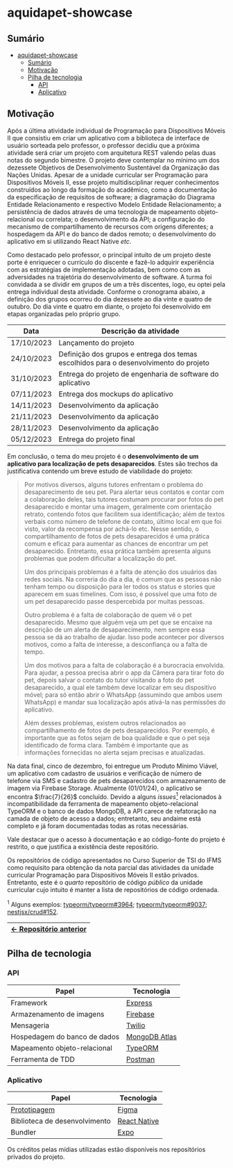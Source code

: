 # aquidapet-showcase

## Sumário

- [aquidapet-showcase](#aquidapet-showcase)
  - [Sumário](#sumário)
  - [Motivação](#motivação)
  - [Pilha de tecnologia](#pilha-de-tecnologia)
    - [API](#api)
    - [Aplicativo](#aplicativo)

## Motivação

Após a última atividade individual de Programação para Dispositivos Móveis II que consistiu em criar um aplicativo com a biblioteca de interface de usuário sorteada pelo professor, o professor decidiu que a próxima atividade será criar um projeto com arquitetura REST valendo pelas duas notas do segundo bimestre. O projeto deve contemplar no mínimo um dos dezessete Objetivos de Desenvolvimento Sustentável da Organização das Nações Unidas. Apesar de a unidade curricular ser Programação para Dispositivos Móveis II, esse projeto multidisciplinar requer conhecimentos construídos ao longo da formação do acadêmico, como a documentação da especificação de requisitos de software; a diagramação do Diagrama Entidade Relacionamento e respectivo Modelo Entidade Relacionamento; a persistência de dados através de uma tecnologia de mapeamento objeto-relacional ou correlata; o desenvolvimento da API; a configuração do mecanismo de compartilhamento de recursos com origens diferentes; a hospedagem da API e do banco de dados remoto; o desenvolvimento do aplicativo em si utilizando React Native _etc_.

Como destacado pelo professor, o principal intuito de um projeto deste porte é enriquecer o currículo do discente e fazê-lo adquirir experiência com as estratégias de implementação adotadas, bem como com as adversidades na trajetória do desenvolvimento de software. A turma foi convidada a se dividir em grupos de um a três discentes, logo, eu optei pela entrega individual desta atividade. Conforme o cronograma abaixo, a definição dos grupos ocorreu do dia dezessete ao dia vinte e quatro de outubro. Do dia vinte e quatro em diante, o projeto foi desenvolvido em etapas organizadas pelo próprio grupo.

| Data | Descrição da atividade |
|---|---|
| 17/10/2023 | Lançamento do projeto |
| 24/10/2023 | Definição dos grupos e entrega dos temas escolhidos para o desenvolvimento do projeto |
| 31/10/2023 | Entrega do projeto de engenharia de software do aplicativo |
| 07/11/2023 | Entrega dos mockups do aplicativo |
| 14/11/2023 | Desenvolvimento da aplicação |
| 21/11/2023 | Desenvolvimento da aplicação |
| 28/11/2023 | Desenvolvimento da aplicação |
| 05/12/2023 | Entrega do projeto final |

Em conclusão, o tema do meu projeto é o **desenvolvimento de um aplicativo para localização de pets desaparecidos**. Estes são trechos da justificativa contendo um breve estudo de viabilidade do projeto:

> Por motivos diversos, alguns tutores enfrentam o problema do desaparecimento de seu pet. Para alertar seus contatos e contar com a colaboração deles, tais tutores costumam procurar por fotos do pet desaparecido e montar uma imagem, geralmente com orientação retrato, contendo fotos que facilitem sua identificação; além de textos verbais como número de telefone de contato, último local em que foi visto, valor da recompensa por achá-lo etc. Nesse sentido, o compartilhamento de fotos de pets desaparecidos é uma prática comum e eficaz para aumentar as chances de encontrar um pet desaparecido. Entretanto, essa prática também apresenta alguns problemas que podem dificultar a localização do pet.
>
> Um dos principais problemas é a falta de atenção dos usuários das redes sociais. Na correria do dia a dia, é comum que as pessoas não tenham tempo ou disposição para ler todos os status e stories que aparecem em suas timelines. Com isso, é possível que uma foto de um pet desaparecido passe despercebida por muitas pessoas.
>
> Outro problema é a falta de colaboração de quem vê o pet desaparecido. Mesmo que alguém veja um pet que se encaixe na descrição de um alerta de desaparecimento, nem sempre essa pessoa se dá ao trabalho de ajudar. Isso pode acontecer por diversos motivos, como a falta de interesse, a desconfiança ou a falta de tempo.
>
> Um dos motivos para a falta de colaboração é a burocracia envolvida. Para ajudar, a pessoa precisa abrir o app da Câmera para tirar foto do pet, depois salvar o contato do tutor visitando a foto do pet desaparecido, a qual ele também deve localizar em seu dispositivo móvel; para só então abrir o WhatsApp (assumindo que ambos usem WhatsApp) e mandar sua localização após ativá-la nas permissões do aplicativo.
>
> Além desses problemas, existem outros relacionados ao compartilhamento de fotos de pets desaparecidos. Por exemplo, é importante que as fotos sejam de boa qualidade e que o pet seja identificado de forma clara. Também é importante que as informações fornecidas no alerta sejam precisas e atualizadas.

Na data final, cinco de dezembro, foi entregue um Produto Mínimo Viável, um aplicativo com cadastro de usuários e verificação de número de telefone via SMS e cadastro de pets desaparecidos com armazenamento de imagem via Firebase Storage. Atualmente (01/01/24), o aplicativo se encontra $\frac{7}{26}$ concluído. Devido a alguns _issues_[<sup>1</sup>](#nota-de-rodape-1) relacionados à incompatibilidade da ferramenta de mapeamento objeto-relacional TypeORM e o banco de dados MongoDB, a API carece de refatoração na camada de objeto de acesso a dados; entretanto, seu andaime está completo e já foram documentadas todas as rotas necessárias.

Vale destacar que o acesso à documentação e ao código-fonte do projeto é restrito, o que justifica a existência deste repositório.

Os repositórios de código apresentados no Curso Superior de TSI do IFMS como requisito para obtenção da nota parcial das atividades da unidade curricular Programação para Dispositivos Móveis II estão privados. Entretanto, este é o _quarto_ repositório de código _público_ da unidade curricular cujo intuito é manter a lista de repositórios de código ordenada.

<sup id="nota-de-rodape-1">1</sup> Alguns exemplos: [typeorm/typeorm#3964](https://github.com/typeorm/typeorm/issues/3964); [typeorm/typeorm#9037](https://github.com/typeorm/typeorm/issues/9037); [nestjsx/crud#152](https://github.com/nestjsx/crud/issues/152).

| [&larr; Repositório anterior](https://github.com/mdccg/reddit-clone) |
|-|

## Pilha de tecnologia

### API

| Papel | Tecnologia |
|-|-|
| Framework | [Express](https://expressjs.com/pt-br/) |
| Armazenamento de imagens | [Firebase](https://firebase.google.com/?hl=pt) |
| Mensageria | [Twilio](https://www.twilio.com/) |
| Hospedagem do banco de dados | [MongoDB Atlas](https://www.mongodb.com/atlas/database) |
| Mapeamento objeto-relacional | [TypeORM](https://typeorm.io/) |
| Ferramenta de TDD | [Postman](https://www.postman.com/) |

### Aplicativo

| Papel | Tecnologia |
|-|-|
| [Prototipagem](https://figma.fun/MEb06b) | [Figma](https://figma.com/) |
| Biblioteca de desenvolvimento | [React Native](https://reactnative.dev/) |
| Bundler | [Expo](https://expo.dev/) |

Os créditos pelas mídias utilizadas estão disponíveis nos repositórios privados do projeto. 